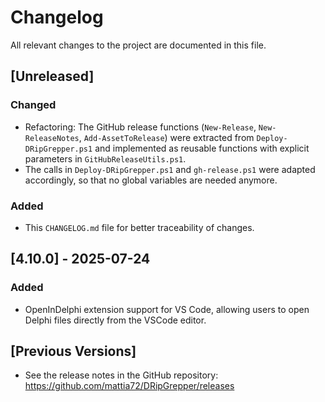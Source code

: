 
# Changelog

All relevant changes to the project are documented in this file.

## [Unreleased]
### Changed
- Refactoring: The GitHub release functions (`New-Release`, `New-ReleaseNotes`, `Add-AssetToRelease`) were extracted from `Deploy-DRipGrepper.ps1` and implemented as reusable functions with explicit parameters in `GitHubReleaseUtils.ps1`.
- The calls in `Deploy-DRipGrepper.ps1` and `gh-release.ps1` were adapted accordingly, so that no global variables are needed anymore.

### Added
- This `CHANGELOG.md` file for better traceability of changes.

## [4.10.0] - 2025-07-24
### Added
- OpenInDelphi extension support for VS Code, allowing users to open Delphi files directly from the VSCode editor.

## [Previous Versions]
- See the release notes in the GitHub repository: https://github.com/mattia72/DRipGrepper/releases
